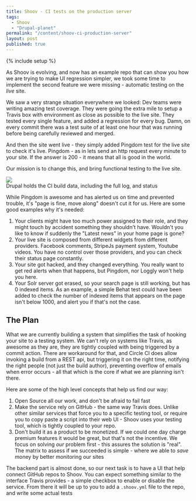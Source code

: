 ```yaml
---
title: Shoov - CI tests on the production server
tags:
  - Shoov
  - "Drupal-planet"
permalink: "/content/shoov-ci-production-server"
layout: post
published: true
---
```


{% include setup %}

As Shoov is evolving, and now has an example repo that can show you how we are trying to make UI regression simpler, we took some time to implement the second feature we were missing - automatic testing on the *live* site.

We saw a very strange situation everywhere we looked: Dev teams were writing amazing test coverage. They were going the extra mile to setup a Travis box with environment as close as possible to the live site. They tested every single feature, and added a regression for every bug.
Damn, on every commit there was a test suite of at least one hour that was running before being carefully reviewed and merged.

And then the site went live - they simply added Pingdom test for the live site to check it's live. Pingdom - as in lets send an http request every minute to your site. If the answer is 200 - it means that all is good in the world.

Our mission is to change this, and bring functional testing to the live site.

<div class="thumbnail">
  <img src="{{BASE_PATH}}/assets/images/posts/shoov-ci-build/image1.jpg">
  <div class="caption">Drupal holds the CI build data, including the full log, and status</div>
</div>

While Pingdom is awesome and has alerted us on time and prevented trouble, it's "page is fine, move along" doesn't cut it for us. Here are some good examples why it's needed:

<!-- more -->

1. Your clients might have too much power assigned to their role, and they might touch by accident something they shouldn't have. Wouldn't you like to know if suddenly the "Latest news" in your home page is gone?
1. Your live site is composed from different widgets from different providers. Facebook comments, StripeJs payment system, Youtube videos. You have no control over those providers, and you can check their status page constantly.
1. Your site got hacked, and they changed everything. You really want to get red alerts when that happens, but Pingdom, nor Loggly won't help you here.
1. Your Solr server got erased, so your search page is still working, but has 0 indexed items. As an example, a simple Behat test could have been added to check the number of indexed items that appears on the page isn't below 1000, and alert you if that's not the case.

## The Plan

What we are currently building a system that simplifies the task of hooking your site to a testing system. We can't rely on systems like Travis, as awesome as they are, they are tightly coupled with being triggered by a commit action.
There are workaround for that, and Circle CI does allow invoking a build from a REST api, but triggering it on the right time, notifying the right people (not just the build author), preventing overflow of emails when error occurs - all that which is the core if what we are planning isn't there.

Here are some of the high level concepts that help us find our way:

1. Open Source all our work, and don't be afraid to fail fast
1. Make the service rely on GitHub - the same way Travis does. Unlike other similar services that force you to a specific testing tool, or require you to copy paste a script into their web UI - Shoov uses your testing tool, which is tightly coupled to your repo.
1. Don't build it as a product to be monetized. If we could one day charge premium features it would be great, but that's not the incentive. We focus on solving _our_ problem first - this assures the solution is "real". The matrix to assess if we succeeded is simple - where we able to _save_ money by better monitoring our sites

The backend part is almost done, so our next task is to have a UI that help connect GitHub repos to Shoov. You can expect something similar to the interface Travis provides - a simple checkbox to enable or disable the service. From there it will be up to you to add a ``.shoov.yml`` file to the repo, and write some actual tests

